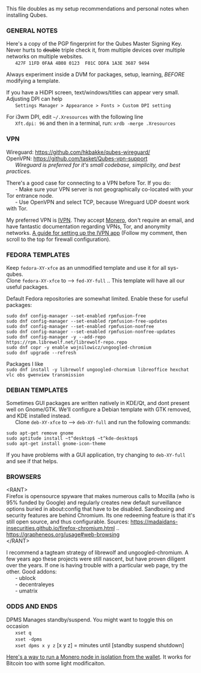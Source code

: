 This file doubles as my setup recommendations and personal notes when installing Qubes.

### GENERAL NOTES
Here's a copy of the PGP fingerprint for the Qubes Master Signing Key. Never hurts to ~~double~~ triple check it, from multiple devices over multiple networks on multiple websites.<br>
&nbsp;&nbsp;&nbsp;&nbsp;&nbsp; `427F 11FD 0FAA 4B08 0123  F01C DDFA 1A3E 3687 9494`

Always experiment inside a DVM for packages, setup, learning, *BEFORE* modifying a template.

If you have a HiDPI screen, text/windows/titles can appear very small. Adjusting DPI can help<br>
&nbsp;&nbsp;&nbsp;&nbsp;&nbsp; `Settings Manager > Appearance > Fonts > Custom DPI setting`

For i3wm DPI, edit `~/.Xresources` with the following line<br>
&nbsp;&nbsp;&nbsp;&nbsp;&nbsp; `Xft.dpi: 96` and then in a terminal, run: `xrdb -merge .Xresources`

### VPN
Wireguard: https://github.com/hkbakke/qubes-wireguard/<br>
OpenVPN: https://github.com/tasket/Qubes-vpn-support<br>
&nbsp;&nbsp;&nbsp;&nbsp;&nbsp; *Wireguard is preferred for it's small codebase, simplicity, and best practices.*

There's a good case for connecting to a VPN before Tor. If you do:<br>
&nbsp;&nbsp;&nbsp;&nbsp;&nbsp; - Make sure your VPN server is not geographically co-located with your Tor entrance node.<br>
&nbsp;&nbsp;&nbsp;&nbsp;&nbsp; - Use OpenVPN and select TCP, because Wireguard UDP doesnt work with Tor. 

My preferred VPN is [IVPN](ivpn.net). They accept [Monero](getmonero.org), don't require an email, and have fantastic documentation regarding VPNs, Tor, and anonymity networks. [A guide for setting up the IVPN app](https://forum.qubes-os.org/t/ivpn-app-4-2-setup-guide/23804/15) (Follow my comment, then scroll to the top for firewall configuration).

### FEDORA TEMPLATES
Keep `fedora-XY-xfce` as an unmodified template and use it for all sys-qubes.<br>
Clone `fedora-XY-xfce` to --> `fed-XY-full` .. This template will have all our useful packages.

Default Fedora repositories are somewhat limited. Enable these for useful packages:
```
sudo dnf config-manager --set-enabled rpmfusion-free
sudo dnf config-manager --set-enabled rpmfusion-free-updates
sudo dnf config-manager --set-enabled rpmfusion-nonfree
sudo dnf config-manager --set-enabled rpmfusion-nonfree-updates
sudo dnf config-manager -y --add-repo https://rpm.librewolf.net/librewolf-repo.repo
sudo dnf copr -y enable wojnilowicz/ungoogled-chromium
sudo dnf upgrade --refresh
```

Packages I like<br>
`sudo dnf install -y librewolf ungoogled-chormium libreoffice hexchat vlc obs gwenview transmission`

### DEBIAN TEMPLATES
Sometimes GUI packages are written natively in KDE/Qt, and dont present well on Gnome/GTK. We'll configure a Debian template with GTK removed, and KDE installed instead.<br>
&nbsp;&nbsp;&nbsp;&nbsp;&nbsp; Clone `deb-XY-xfce` to --> `deb-XY-full` and run the following commands:<br>
```
sudo apt-get remove gnome
sudo aptitude install ~t^desktop$ ~t^kde-desktop$
sudo apt-get install gnome-icon-theme    
```
If you have problems with a GUI application, try changing to `deb-XY-full` and see if that helps. 

### BROWSERS

\<RANT\><br>
Firefox is opensource spyware that makes numerous calls to Mozilla (who is 95% funded by Google) and regularly creates new default surveillance options buried in about:config that have to be disabled. Sandboxing and security features are behind Chromium. Its one redeeming feature is that it's still open source, and thus configurable. Sources:  https://madaidans-insecurities.github.io/firefox-chromium.html ..  https://grapheneos.org/usage#web-browsing<br>
\</RANT\>   

I recommend a tagteam strategy of librewolf and ungoogled-chromium. A few years ago these projects were still nascent, but have proven diligent over the years. If one is having trouble with a particular web page, try the other. Good addons:<br>
&nbsp;&nbsp;&nbsp;&nbsp;&nbsp; - ublock<br>
&nbsp;&nbsp;&nbsp;&nbsp;&nbsp; - decentraleyes<br>
&nbsp;&nbsp;&nbsp;&nbsp;&nbsp; - umatrix<br>


### ODDS AND ENDS
DPMS Manages standby/suspend. You might want to toggle this on occasion<br>
&nbsp;&nbsp;&nbsp;&nbsp;&nbsp; `xset q`    
&nbsp;&nbsp;&nbsp;&nbsp;&nbsp; `xset -dpms`     
&nbsp;&nbsp;&nbsp;&nbsp;&nbsp; `xset dpms x y z`  [x y z] = minutes until [standby suspend shutdown]

[Here's a way to run a Monero node in isolation from the wallet](https://www.whonix.org/wiki/Monero_Wallet_Isolation). It works for Bitcoin too with some light modificaiton.
